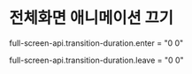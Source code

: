 # 전체화면 애니메이션 끄기
full-screen-api.transition-duration.enter = "0 0"

full-screen-api.transition-duration.leave = "0 0" 
